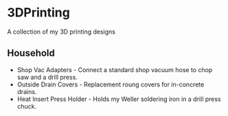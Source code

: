 # 3DPrinting
A collection of my 3D printing designs

## Household
* Shop Vac Adapters - Connect a standard shop vacuum hose to chop saw and a drill press.
* Outside Drain Covers - Replacement roung covers for in-concrete drains.
* Heat Insert Press Holder - Holds my Weller soldering iron in a drill press chuck.

